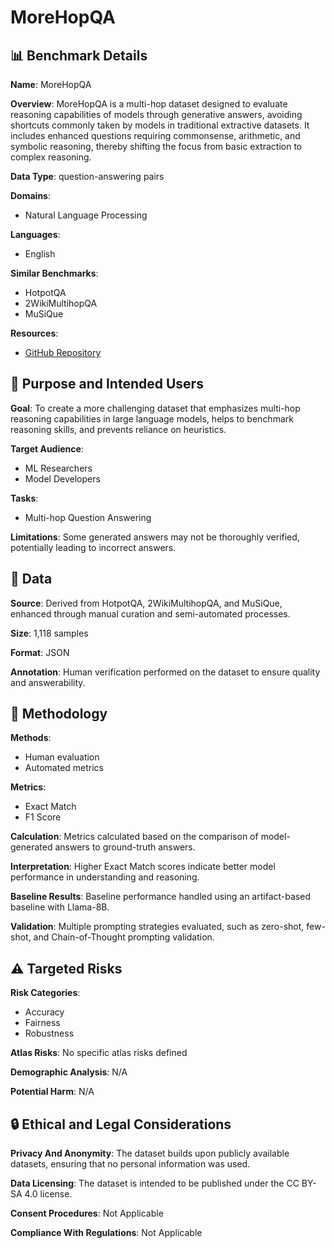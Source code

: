 # MoreHopQA

## 📊 Benchmark Details

**Name**: MoreHopQA

**Overview**: MoreHopQA is a multi-hop dataset designed to evaluate reasoning capabilities of models through generative answers, avoiding shortcuts commonly taken by models in traditional extractive datasets. It includes enhanced questions requiring commonsense, arithmetic, and symbolic reasoning, thereby shifting the focus from basic extraction to complex reasoning.

**Data Type**: question-answering pairs

**Domains**:
- Natural Language Processing

**Languages**:
- English

**Similar Benchmarks**:
- HotpotQA
- 2WikiMultihopQA
- MuSiQue

**Resources**:
- [GitHub Repository](https://github.com/Alab-NII/morehopqa)

## 🎯 Purpose and Intended Users

**Goal**: To create a more challenging dataset that emphasizes multi-hop reasoning capabilities in large language models, helps to benchmark reasoning skills, and prevents reliance on heuristics.

**Target Audience**:
- ML Researchers
- Model Developers

**Tasks**:
- Multi-hop Question Answering

**Limitations**: Some generated answers may not be thoroughly verified, potentially leading to incorrect answers.

## 💾 Data

**Source**: Derived from HotpotQA, 2WikiMultihopQA, and MuSiQue, enhanced through manual curation and semi-automated processes.

**Size**: 1,118 samples

**Format**: JSON

**Annotation**: Human verification performed on the dataset to ensure quality and answerability.

## 🔬 Methodology

**Methods**:
- Human evaluation
- Automated metrics

**Metrics**:
- Exact Match
- F1 Score

**Calculation**: Metrics calculated based on the comparison of model-generated answers to ground-truth answers.

**Interpretation**: Higher Exact Match scores indicate better model performance in understanding and reasoning.

**Baseline Results**: Baseline performance handled using an artifact-based baseline with Llama-8B.

**Validation**: Multiple prompting strategies evaluated, such as zero-shot, few-shot, and Chain-of-Thought prompting validation.

## ⚠️ Targeted Risks

**Risk Categories**:
- Accuracy
- Fairness
- Robustness

**Atlas Risks**:
No specific atlas risks defined

**Demographic Analysis**: N/A

**Potential Harm**: N/A

## 🔒 Ethical and Legal Considerations

**Privacy And Anonymity**: The dataset builds upon publicly available datasets, ensuring that no personal information was used.

**Data Licensing**: The dataset is intended to be published under the CC BY-SA 4.0 license.

**Consent Procedures**: Not Applicable

**Compliance With Regulations**: Not Applicable
